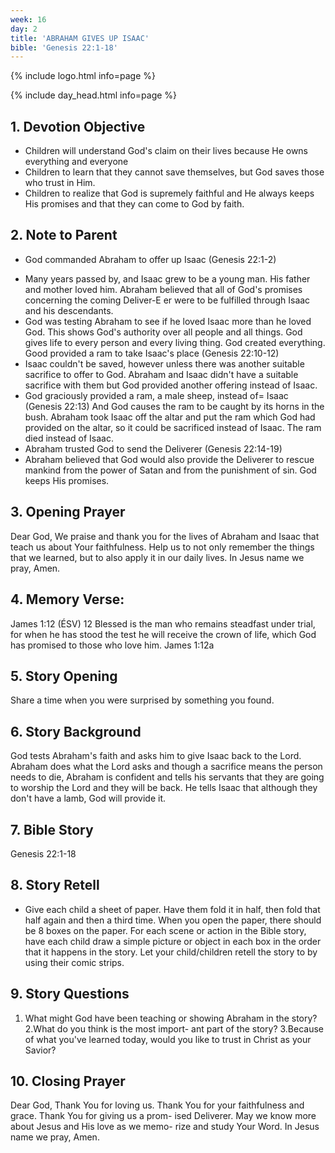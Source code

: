 ```yaml
---
week: 16
day: 2
title: 'ABRAHAM GIVES UP ISAAC'
bible: 'Genesis 22:1-18'
---
```



{% include logo.html info=page %}

{% include day_head.html info=page %}

## 1. Devotion Objective
- Children will understand God's claim on their lives because He owns everything and everyone
- Children to learn that they cannot save themselves, but God saves those who trust in Him.
- Children to realize that God is supremely faithful and He always keeps His promises and that they can come to God by faith.

## 2. Note to Parent
* God commanded Abraham to offer up Isaac (Genesis 22:1-2)
- Many years passed by, and Isaac grew to be a young man. His father and mother loved him. Abraham believed that all of God's promises concerning the coming Deliver-E er were to be fulfilled through Isaac and his descendants.
- God was testing Abraham to see if he loved Isaac more than he loved God. This shows God's authority over all people and all things. God gives life to every person and every living thing. God created everything. Good provided a ram to take Isaac's place (Genesis 22:10-12)
- Isaac couldn't be saved, however unless there was another suitable sacrifice to offer to God. Abraham and Isaac didn't have a suitable sacrifice with them but God provided another offering instead of Isaac.
- God graciously provided a ram, a male sheep, instead of= Isaac (Genesis 22:13) And God causes the ram to be caught by its horns in the bush. Abraham took Isaac off the altar and put the ram which God had provided on the altar, so it could be sacrificed instead of Isaac. The ram died instead of Isaac.
- Abraham trusted God to send the Deliverer (Genesis 22:14-19)
- Abraham believed that God would also provide the Deliverer to rescue mankind from the power of Satan and from the punishment of sin. God keeps His promises.

## 3. Opening Prayer

 Dear God, We praise and thank you for the lives of Abraham and Isaac that teach us about Your faithfulness. Help us to not only remember the things that we learned, but to also apply it in our daily lives. In Jesus name we pray, Amen.

## 4. Memory Verse:
 James 1:12 (ÉSV) 12 Blessed is the man who remains steadfast under trial, for when he has stood the test he will receive the crown of life, which God has promised to those who love him. James 1:12a

## 5. Story Opening
Share a time when you were surprised by something you found.

## 6. Story Background
God tests Abraham's faith and asks him to give Isaac back to the Lord. Abraham does what the Lord asks and though a sacrifice means the person needs to die, Abraham is confident and tells his servants that they are going to worship the Lord and they will be back. He tells Isaac that although they don't have a lamb, God will provide it.

## 7. Bible Story
 Genesis 22:1-18

## 8. Story Retell
- Give each child a sheet of paper. Have them fold it in half, then fold that half again and then a third time. When you open the paper, there should be 8 boxes on the paper. For each scene or action in the Bible story, have each child draw a simple picture or object in each box in the order that it happens in the story. Let your child/children retell the story to by using their comic strips.

## 9. Story Questions
1. What might God have been teaching or showing Abraham in the story? 2.What do you think is the most import- ant part of the story? 3.Because of what you've learned today, would you like to trust in Christ as your Savior?

## 10. Closing Prayer
Dear God, Thank You for loving us. Thank You for your faithfulness and grace. Thank You for giving us a prom- ised Deliverer. May we know more about Jesus and His love as we memo- rize and study Your Word. In Jesus name we pray, Amen.

